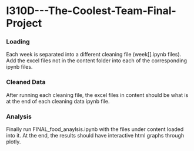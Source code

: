 # I310D---The-Coolest-Team-Final-Project

### Loading
Each week is separated into a different cleaning file (week[].ipynb files). Add the excel files not in the content folder into each of the corresponding ipynb files. 

### Cleaned Data
After running each cleaning file, the excel files in content should be what is at the end of each cleaning data ipynb file. 

### Analysis
Finally run FINAL_food_anaylsis.ipynb with the files under content loaded into it. At the end, the results should have interactive html graphs through plotly. 
